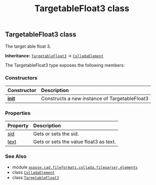 ﻿---
title: TargetableFloat3 class
second_title: Aspose.CAD for Python via .NET API References
description: 
type: docs
weight: 1050
url: /aspose.cad.fileformats.collada.fileparser.elements/targetablefloat3/
is_root: false
---

## TargetableFloat3 class

The target able float 3.



**Inheritance:** [`TargetableFloat3`](/cad/python-net/aspose.cad.fileformats.collada.fileparser.elements/targetablefloat3) → 
[`ColladaElement`](/cad/python-net/aspose.cad.fileformats.collada.fileparser.elements/colladaelement)



The TargetableFloat3 type exposes the following members:

### Constructors
| Constructor | Description |
| :- | :- |
| [__init__](/cad/python-net/aspose.cad.fileformats.collada.fileparser.elements/targetablefloat3/__init__/#) | Constructs a new instance of TargetableFloat3 |


### Properties
| Property | Description |
| :- | :- |
| [sid](/cad/python-net/aspose.cad.fileformats.collada.fileparser.elements/targetablefloat3/sid) | Gets or sets the sid. |
| [text](/cad/python-net/aspose.cad.fileformats.collada.fileparser.elements/targetablefloat3/text) | Gets or sets the value float3 as text. |



### See Also
* module [`aspose.cad.fileformats.collada.fileparser.elements`](..)
* class [`ColladaElement`](/cad/python-net/aspose.cad.fileformats.collada.fileparser.elements/colladaelement)
* class [`TargetableFloat3`](/cad/python-net/aspose.cad.fileformats.collada.fileparser.elements/targetablefloat3)

